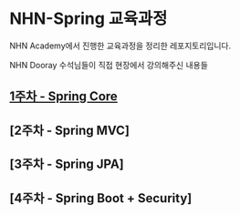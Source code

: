 # NHN-Spring 교육과정

NHN Academy에서 진행한 교육과정을 정리한 레포지토리입니다.

NHN Dooray 수석님들이 직접 현장에서 강의해주신 내용들

## [1주차 - Spring Core](Docs/README.md)

## [2주차 - Spring MVC]

## [3주차 - Spring JPA]

## [4주차 - Spring Boot + Security]
